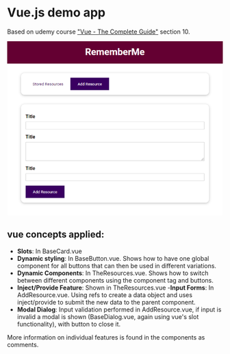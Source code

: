 # Vue.js demo app

Based on udemy course ["Vue - The Complete Guide"](https://www.udemy.com/course/vuejs-2-the-complete-guide) section 10.

![screenshot](./ui_screenshot.png)

## vue concepts applied:

- **Slots**: In BaseCard.vue
- **Dynamic styling**: In BaseButton.vue. Shows how to have one global component for all buttons that can then be used in different variations.
- **Dynamic Components**: In TheResources.vue. Shows how to switch between different components using the component tag and buttons.
- **Inject/Provide Feature**: Shown in TheResources.vue -**Input Forms**: In AddResource.vue. Using refs to create a data object and uses inject/provide to submit the new data to the parent component.
- **Modal Dialog**: Input validation performed in AddResource.vue, if input is invalid a modal is shown (BaseDialog.vue, again using vue's slot functionality), with button to close it.

More information on individual features is found in the components as comments.
